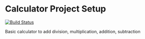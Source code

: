 # Calculator Project Setup
[![Build Status](https://app.travis-ci.com/Sabina008/calc2.svg?branch=main)](https://app.travis-ci.com/Sabina008/calc2)

Basic calculator to add division, multiplication, addition, subtraction